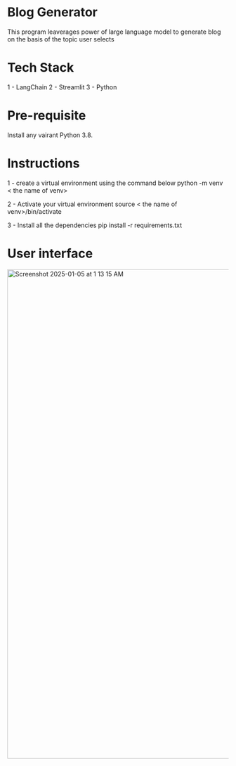 # Blog Generator
This program leaverages power of large language model to generate blog on the basis of the topic user selects

# Tech Stack
1 - LangChain
2 - Streamlit
3 - Python

# Pre-requisite
Install any vairant Python 3.8.

# Instructions
1 - create a virtual environment using the command below
python -m venv < the name of venv> 

2 - Activate your virtual environment
source < the name of venv>/bin/activate

3 - Install all the dependencies
pip install -r requirements.txt

# User interface

<img width="1113" alt="Screenshot 2025-01-05 at 1 13 15 AM" src="https://github.com/user-attachments/assets/b3aa4269-5572-4cb8-8262-f6b3e28c9eec" />
